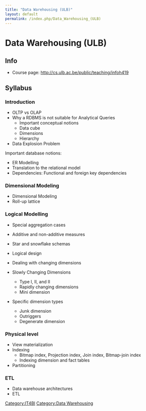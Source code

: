 ```yaml
---
title: "Data Warehousing (ULB)"
layout: default
permalink: /index.php/Data_Warehousing_(ULB)
---
```


# Data Warehousing (ULB)

## Info
- Course page: http://cs.ulb.ac.be/public/teaching/infoh419

## Syllabus
### Introduction
- OLTP vs OLAP
- Why a RDBMS is not suitable for Analytical Queries
  - Important conceptual notions
  - Data cube
  - Dimensions
  - Hierarchy
- Data Explosion Problem


Important database notions:
- ER Modelling
- Translation to the relational model
- Dependencies: Functional and foreign key dependencies

### Dimensional Modeling
- Dimensional Modeling
- Roll-up lattice

### Logical Modelling
- Special aggregation cases
- Additive and non-additive measures
- Star and snowflake schemas

- Logical design
- Dealing with changing dimensions
- Slowly Changing Dimensions
  - Type I, II, and II
  - Rapidly changing dimensions
  - Mini dimension
- Specific dimension types
  - Junk dimension
  - Outriggers
  - Degenerate dimension

### Physical level
- View materialization
- Indexing
  - Bitmap index, Projection index, Join index, Bitmap-join index
  - Indexing dimension and fact tables
- Partitioning


### ETL
- Data warehouse architectures
- ETL

[Category:IT4BI](Category_IT4BI)
[Category:Data Warehousing](Category_Data_Warehousing)